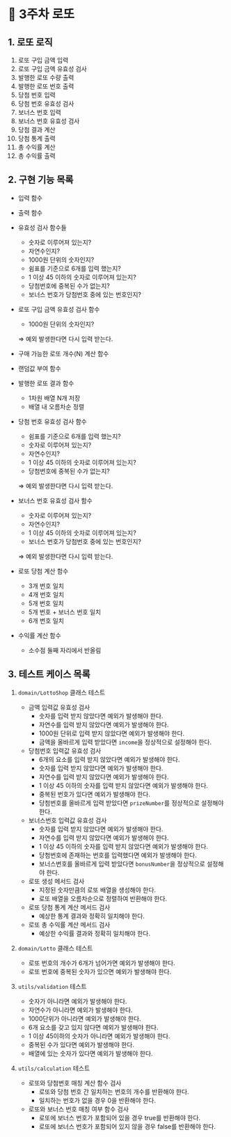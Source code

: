 # 🎰 3주차 로또 

## 1. 로또 로직

1. 로또 구입 금액 입력
2. 로또 구입 금액 유효성 검사
3. 발행한 로또 수량 출력
4. 발행한 로또 번호 출력
5. 당첨 번호 입력
6. 당첨 번호 유효성 검사
7. 보너스 번호 입력
8. 보너스 번호 유효성 검사
9. 당첨 결과 계산
10. 당첨 통계 출력
11. 총 수익률 계산
12. 총 수익률 출력

## 2. 구현 기능 목록

- 입력 함수
- 출력 함수
- 유효성 검사 함수들
    - 숫자로 이루어져 있는지?
    - 자연수인지?
    - 1000원 단위의 숫자인지?
    - 쉼표를 기준으로 6개를 입력 했는지?
    - 1 이상 45 이하의 숫자로 이루어져 있는지?
    - 당첨번호에 중복된 수가 없는지?
    - 보너스 번호가 당첨번호 중에 있는 번호인지?
- 로또 구입 금액 유효성 검사 함수
    - 1000원 단위의 숫자인지?
    
    ⇒ 예외 발생한다면 다시 입력 받는다.
    
- 구매 가능한 로또 개수(N) 계산 함수
- 랜덤값 부여 함수
- 발행한 로또 결과 함수
    - 1차원 배열 N개 저장
    - 배열 내 오름차순 정렬
- 당첨 번호 유효성 검사 함수
    - 쉼표를 기준으로 6개를 입력 했는지?
    - 숫자로 이루어져 있는지?
    - 자연수인지? 
    - 1 이상 45 이하의 숫자로 이루어져 있는지?
    - 당첨번호에 중복된 수가 없는지?
    
    ⇒ 예외 발생한다면 다시 입력 받는다.
    
- 보너스 번호 유효성 검사 함수
    - 숫자로 이루어져 있는지?
    - 자연수인지?
    - 1 이상 45 이하의 숫자로 이루어져 있는지?
    - 보너스 번호가 당첨번호 중에 있는 번호인지?

    ⇒ 예외 발생한다면 다시 입력 받는다.
    
- 로또 당첨 계산 함수
    - 3개 번호 일치
    - 4개 번호 일치
    - 5개 번호 일치
    - 5개 번호 + 보너스 번호 일치
    - 6개 번호 일치
- 수익률 계산 함수
    - 소수점 둘째 자리에서 반올림

## 3. 테스트 케이스 목록
1. `domain/LottoShop` 클래스 테스트
    - 금액 입력값 유효성 검사
        - 숫자를 입력 받지 않았다면 예외가 발생해야 한다.
        - 자연수를 입력 받지 않았다면 예외가 발생해야 한다.
        - 1000원 단위로 입력 받지 않았다면 예외가 발생해야 한다.
        - 금액을 올바르게 입력 받았다면 `income`을 정상적으로 설정해야 한다.
    - 당첨번호 입력값 유효성 검사
        - 6개의 요소를 입력 받지 않았다면 예외가 발생해야 한다.
        - 숫자를 입력 받지 않았다면 예외가 발생해야 한다.
        - 자연수를 입력 받지 않았다면 예외가 발생해야 한다.
        - 1 이상 45 이하의 숫자를 입력 받지 않았다면 예외가 발생해야 한다.
        - 중복된 번호가 있다면 예외가 발생해야 한다.
        - 당첨번호를 올바르게 입력 받았다면 `prizeNumber`를 정상적으로 설정해야 한다.
    - 보너스번호 입력값 유효성 검사
        - 숫자를 입력 받지 않았다면 예외가 발생해야 한다.
        - 자연수를 입력 받지 않았다면 예외가 발생해야 한다.
        - 1 이상 45 이하의 숫자를 입력 받지 않았다면 예외가 발생해야 한다.
        - 당첨번호에 존재하는 번호를 입력했다면 예외가 발생해야 한다.
        - 보너스번호를 올바르게 입력 받았다면 `bonusNumber`을 정상적으로 설정해야 한다.
    - 로또 생성 메서드 검사
        - 지정된 숫자만큼의 로또 배열을 생성해야 한다.
        - 로또 배열을 오름차순으로 정렬하여 반환해야 한다.
    - 로또 당첨 통계 계산 메서드 검사
        - 예상한 통계 결과와 정확히 일치해야 한다.
    - 로또 총 수익률 계산 메서드 검사
        - 예상한 수익률 결과와 정확히 일치해야 한다.

2. `domain/Lotto` 클래스 테스트
    - 로또 번호의 개수가 6개가 넘어가면 예외가 발생해야 한다.
    - 로또 번호에 중복된 숫자가 있으면 예외가 발생해야 한다.

3. `utils/validation` 테스트
    - 숫자가 아니라면 예외가 발생해야 한다.
    - 자연수가 아니라면 예외가 발생해야 한다.
    - 1000단위가 아니라면 예외가 발생해야 한다.
    - 6개 요소를 갖고 있지 않다면 예외가 발생해야 한다.
    - 1 이상 45이하의 숫자가 아니라면 예외가 발생해야 한다.
    - 중복된 수가 있다면 예외가 발생해야 한다.
    - 배열에 있는 숫자가 있다면 예외가 발생해야 한다.

4. `utils/calculation` 테스트
    - 로또와 당첨번호 매칭 계산 함수 검사
        - 로또와 당첨 번호 간 일치하는 번호의 개수를 반환해야 한다.
        - 일치하는 번호가 없을 경우 0을 반환해야 한다.
    - 로또와 보너스 번호 매칭 여부 함수 검사
        - 로또에 보너스 번호가 포함되어 있을 경우 true를 반환해야 한다.
        - 로또에 보너스 번호가 포함되어 있지 않을 경우 false를 반환해야 한다.